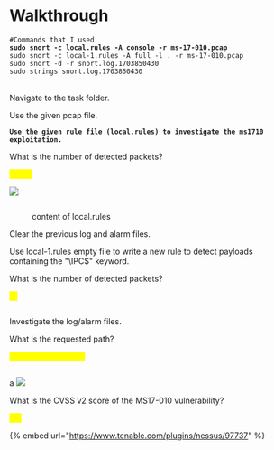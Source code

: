 # Walkthrough

<pre class="language-bash"><code class="lang-bash">#Commands that I used
<strong>sudo snort -c local.rules -A console -r ms-17-010.pcap
</strong>sudo snort -c local-1.rules -A full -l . -r ms-17-010.pcap
sudo snort -d -r snort.log.1703850430
sudo strings snort.log.1703850430
</code></pre>

\
Navigate to the task folder.

Use the given pcap file.

**`Use the given rule file (local.rules) to investigate the ms1710 exploitation.`**

What is the number of detected packets?

<mark style="color:yellow;">25154</mark>

&#x20;[![](https://camo.githubusercontent.com/3dc10bc95b0ee60cf7a380c5f8416c40d33cfac2564ae83f50d21dbd0fdc0643/68747470733a2f2f692e696d6775722e636f6d2f696a766a6e33722e706e67)](https://camo.githubusercontent.com/3dc10bc95b0ee60cf7a380c5f8416c40d33cfac2564ae83f50d21dbd0fdc0643/68747470733a2f2f692e696d6775722e636f6d2f696a766a6e33722e706e67)

&#x20;

<figure><img src="https://camo.githubusercontent.com/8866086f1026abfd55ad65a6c8ec7e0a723745748f47fbd01049afb8f2d40f9e/68747470733a2f2f692e696d6775722e636f6d2f7a6154414b44772e706e67" alt=""><figcaption><p>content of local.rules</p></figcaption></figure>

Clear the previous log and alarm files.

Use local-1.rules empty file to write a new rule to detect payloads containing the "\IPC$" keyword.

What is the number of detected packets?

<mark style="color:yellow;">12</mark>

&#x20;

<figure><img src="https://camo.githubusercontent.com/c80e3e798badec83009028913f300aaa25e5288e1af0eb96aedc696c1e4bd858/68747470733a2f2f692e696d6775722e636f6d2f4e3049533031762e706e67" alt=""><figcaption></figcaption></figure>



Investigate the log/alarm files.

What is the requested path?

<mark style="color:yellow;">192.168.116.138\IPC$</mark>

&#x20;

<figure><img src="https://camo.githubusercontent.com/20aee00354283de43086a084d4a9c7de95f83800a64a269510439a184187163b/68747470733a2f2f692e696d6775722e636f6d2f3754376d6a68472e706e67" alt=""><figcaption></figcaption></figure>

a [![](https://camo.githubusercontent.com/536b59a4a6db56e5ad9640b802c64b6e86744a06fb035541d4f3336622f36717/68747470733a2f2f692e696d6775722e636f6d2f51366b597447532e706e67)](https://camo.githubusercontent.com/536b59a4a6db56e5ad9640b802c64b6e86744a06fb035541d4f3336622f36717/68747470733a2f2f692e696d6775722e636f6d2f51366b597447532e706e67)

What is the CVSS v2 score of the MS17-010 vulnerability?

<mark style="color:yellow;">9.3</mark>

{% embed url="https://www.tenable.com/plugins/nessus/97737" %}
